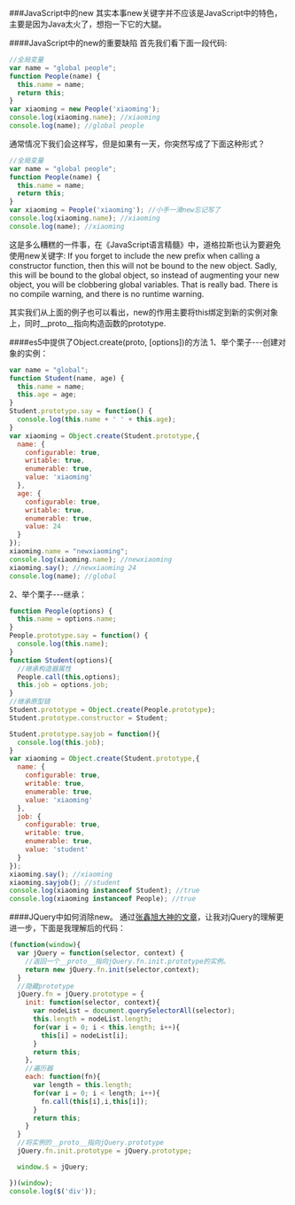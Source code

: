 ###JavaScript中的new
  其实本事new关键字并不应该是JavaScript中的特色，主要是因为Java太火了，想抱一下它的大腿。

####JavaScript中的new的重要缺陷
  首先我们看下面一段代码:
  ```js
  //全局变量
  var name = "global people";
  function People(name) {
    this.name = name;
    return this;
  }
  var xiaoming = new People('xiaoming');
  console.log(xiaoming.name); //xiaoming
  console.log(name); //global people
  ```
  通常情况下我们会这样写，但是如果有一天，你突然写成了下面这种形式？
  ```js
  //全局变量
  var name = "global people";
  function People(name) {
    this.name = name;
    return this;
  }
  var xiaoming = People('xiaoming'); //小手一滑new忘记写了
  console.log(xiaoming.name); //xiaoming
  console.log(name); //xiaoming
  ```
  这是多么糟糕的一件事，在《JavaScript语言精髓》中，道格拉斯也认为要避免使用new关键字:
    If you forget to include the new prefix when calling a constructor function, then this will not be bound to the new object. Sadly, this will be bound to the global object, so instead of augmenting your new object, you will be clobbering global variables. That is really bad. There is no compile warning, and there is no runtime warning.

  其实我们从上面的例子也可以看出，new的作用主要将this绑定到新的实例对象上，同时__proto__指向构造函数的prototype.

####es5中提供了Object.create(proto, [options])的方法
  1、举个栗子---创建对象的实例：
  ```js
  var name = "global";
  function Student(name, age) {
    this.name = name;
    this.age = age;
  }
  Student.prototype.say = function() {
    console.log(this.name + ' ' + this.age);
  }
  var xiaoming = Object.create(Student.prototype,{
    name: {
      configurable: true,
      writable: true,
      enumerable: true,
      value: 'xiaoming'
    },
    age: {
      configurable: true,
      writable: true,
      enumerable: true,
      value: 24
    }
  });
  xiaoming.name = "newxiaoming";
  console.log(xiaoming.name); //newxiaoming
  xiaoming.say(); //newxiaoming 24
  console.log(name); //global
  ```
  2、举个栗子---继承：
  ```js
  function People(options) {
    this.name = options.name;
  }
  People.prototype.say = function() {
    console.log(this.name);
  }
  function Student(options){
    //继承构造器属性
    People.call(this,options);
    this.job = options.job;
  }
  //继承原型链
  Student.prototype = Object.create(People.prototype);
  Student.prototype.constructor = Student;

  Student.prototype.sayjob = function(){
    console.log(this.job);
  }
  var xiaoming = Object.create(Student.prototype,{
    name: {
      configurable: true,
      writable: true,
      enumerable: true,
      value: 'xiaoming'
    },
    job: {
      configurable: true,
      writable: true,
      enumerable: true,
      value: 'student'
    }
  });
  xiaoming.say(); //xiaoming
  xiaoming.sayjob(); //student
  console.log(xiaoming instanceof Student); //true
  console.log(xiaoming instanceof People); //true
  ```

####JQuery中如何消除new。
  通过[张鑫旭大神的文章](http://www.zhangxinxu.com/wordpress/2013/07/jquery-%E5%8E%9F%E7%90%86-%E6%9C%BA%E5%88%B6/)，让我对jQuery的理解更进一步，下面是我理解后的代码：
  ```js
  (function(window){
    var jQuery = function(selector, context) {
      //返回一个__proto__指向jQuery.fn.init.prototype的实例。
      return new jQuery.fn.init(selector,context);
    }
    //隐藏prototype
    jQuery.fn = jQuery.prototype = {
      init: function(selector, context){
        var nodeList = document.querySelectorAll(selector);
        this.length = nodeList.length;
        for(var i = 0; i < this.length; i++){
          this[i] = nodeList[i];
        }
        return this;
      },
      //遍历器
      each: function(fn){
        var length = this.length;
        for(var i = 0; i < length; i++){
          fn.call(this[i],i,this[i]);
        }
        return this;
      }
    }
    //将实例的__proto__指向jQuery.prototype
    jQuery.fn.init.prototype = jQuery.prototype;

    window.$ = jQuery;

  })(window);
  console.log($('div'));
  ```
